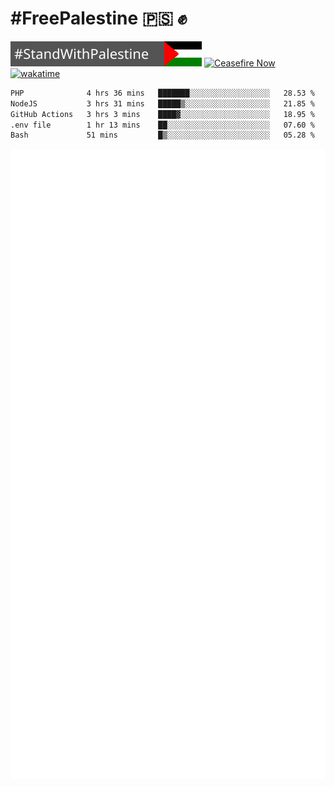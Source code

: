 # #FreePalestine 🇵🇸 ✊

[![github](https://raw.githubusercontent.com/saedyousef/StandWithPalestine/main/badges/flat/StandWithPalestine.svg)](https://github.com/saedyousef/StandWithPalestine)
[![Ceasefire Now](https://badge.techforpalestine.org/default)](https://techforpalestine.org/learn-more)
[![wakatime](https://wakatime.com/badge/user/03bf07e2-4c78-4826-8603-8922f0241061.svg)](https://wakatime.com/@03bf07e2-4c78-4826-8603-8922f0241061)
<!-- [![committers.top badge](https://user-badge.committers.top/jordan_private/saedyousef.svg)](https://user-badge.committers.top/jordan_private/saedyousef) -->

<!-- ![Profile Views](https://visitor-badge.glitch.me/badge?page_id=saedyousef.saedyousef&left_color=grey&right_color=blue&left_text=👀+Profile+Views) -->



<!-- <img src="https://github-readme-stats.vercel.app/api?username=saedyousef&show_icons=true&count_private=true" width="100%" /> --> 

<!--START_SECTION:waka-->

```txt
PHP              4 hrs 36 mins   ███████░░░░░░░░░░░░░░░░░░   28.53 %
NodeJS           3 hrs 31 mins   █████▒░░░░░░░░░░░░░░░░░░░   21.85 %
GitHub Actions   3 hrs 3 mins    ████▓░░░░░░░░░░░░░░░░░░░░   18.95 %
.env file        1 hr 13 mins    ██░░░░░░░░░░░░░░░░░░░░░░░   07.60 %
Bash             51 mins         █▒░░░░░░░░░░░░░░░░░░░░░░░   05.28 %
```

<!--END_SECTION:waka-->
    
<!-- ![github contribution grid snake animation](https://raw.githubusercontent.com/saedyousef/saedyousef/output/github-contribution-grid-snake.svg) -->


![Metrics](./github-metrics.svg)